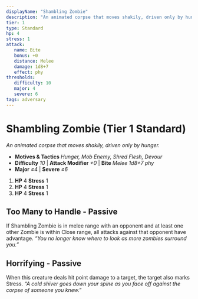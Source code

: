 ```yaml
---
displayName: "Shambling Zombie"
description: "An animated corpse that moves shakily, driven only by hunger."
tier: 1
type: Standard
hp: 4
stress: 1
attack:
   name: Bite
   bonus: +0
   distance: Melee
   damage: 1d8+7
   effect: phy
thresholds:
   difficulty: 10
   major: 4
   severe: 6
tags: adversary
---
```

# Shambling Zombie (Tier 1 Standard)
_An animated corpse that moves shakily, driven only by hunger._

- **Motives & Tactics** _Hunger, Mob Enemy, Shred Flesh, Devour_
- **Difficulty** _10_ | **Attack Modifier** _+0_ | **Bite** _Melee 1d8+7 phy_
- **Major** _≥4_ | **Severe** _≥6_

1. **HP** 4
   **Stress** 1
2. **HP** 4
   **Stress** 1
3. **HP** 4
   **Stress** 1

## Too Many to Handle - Passive
If Shambling Zombie is in melee range with an opponent and at least one other Zombie is within Close range, all attacks against that opponent have advantage. _“You no longer know where to look as more zombies surround you.”_

## Horrifying - Passive
When this creature deals hit point damage to a target, the target also marks Stress. _“A cold shiver goes down your spine as you face off against the corpse of someone you knew.”_
